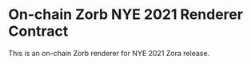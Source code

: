 # On-chain Zorb NYE 2021 Renderer Contract

This is an on-chain Zorb renderer for NYE 2021 Zora release.


